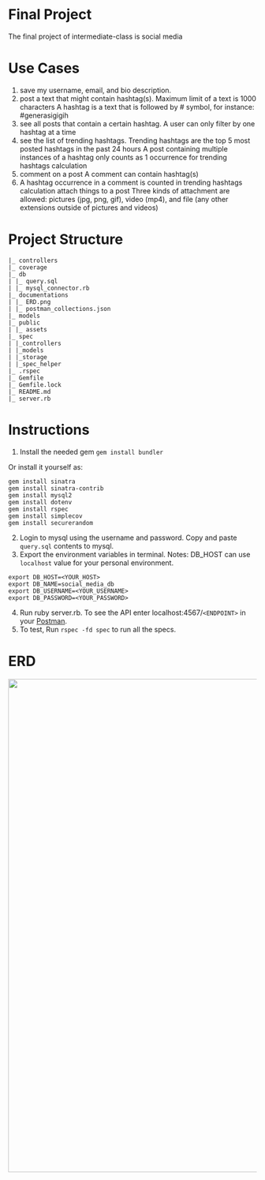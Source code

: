 # Final Project

The final project of intermediate-class is social media

# Use Cases
1. save my username, email, and bio description.
2. post a text that might contain hashtag(s).
    Maximum limit of a text is 1000 characters
    A hashtag is a text that is followed by # symbol, for instance: #generasigigih
4. see all posts that contain a certain hashtag.
    A user can only filter by one hashtag at a time
5. see the list of trending hashtags.
    Trending hashtags are the top 5 most posted hashtags in the past 24 hours
    A post containing multiple instances of a hashtag only counts as 1 occurrence for trending hashtags calculation
6. comment on a post
    A comment can contain hashtag(s)
7. A hashtag occurrence in a comment is counted in trending hashtags calculation
    attach things to a post
    Three kinds of attachment are allowed: pictures (jpg, png, gif), video (mp4), and file (any other extensions outside of pictures and videos)

# Project Structure
```
|_ controllers
|_ coverage
|_ db
| |_ query.sql     
| |_ mysql_connector.rb  
|_ documentations
| |_ ERD.png 
| |_ postman_collections.json
|_ models
|_ public
| |_ assets
|_ spec
| |_controllers
| |_models
| |_storage
| |_spec_helper
|_ .rspec
|_ Gemfile       
|_ Gemfile.lock       
|_ README.md
|_ server.rb     
```

# Instructions
1. Install the needed gem
```gem install bundler```

Or install it yourself as: 
```
gem install sinatra
gem install sinatra-contrib
gem install mysql2
gem install dotenv
gem install rspec
gem install simplecov
gem install securerandom
```

2. Login to mysql using the username and password. Copy and paste `query.sql` contents to mysql.
3. Export the environment variables in terminal. Notes: DB_HOST can use `localhost` value for your personal environment.

```
export DB_HOST=<YOUR_HOST>          
export DB_NAME=social_media_db
export DB_USERNAME=<YOUR_USERNAME>
export DB_PASSWORD=<YOUR_PASSWORD>
```

4. Run ruby server.rb. To see the API enter localhost:4567/`<ENDPOINT>` in your [Postman](https://www.postman.com/downloads/).
5. To test, Run `rspec -fd spec` to run all the specs.

# ERD
<img src="documentations/ERD.png" width=1000>
